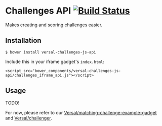 # Challenges API [![Build Status](https://travis-ci.org/Versal/challenges-js-api.svg?branch=master)](https://travis-ci.org/Versal/challenges-js-api)

Makes creating and scoring challenges easier.

## Installation

    $ bower install versal-challenges-js-api

Include this in your iframe gadget's `index.html`:

    <script src="bower_components/versal-challenges-js-api/challenges_iframe_api.js"></script>

## Usage

TODO!

For now, please refer to our [Versal/matching-challenge-example-gadget](https://github.com/Versal/matching-challenge-example-gadget) and [Versal/challenger](https://github.com/Versal/challenger).
